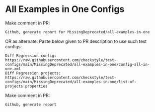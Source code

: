 # All Examples in One Configs
Make comment in PR:
```
Github, generate report for MissingDeprecated/all-examples-in-one
```
OR as alternate:
Paste below given to PR description to use such test configs:
```
Diff Regression config: https://raw.githubusercontent.com/checkstyle/test-configs/main/MissingDeprecated/all-examples-in-one/config-all-in-one.xml
Diff Regression projects: https://raw.githubusercontent.com/checkstyle/test-configs/main/MissingDeprecated/all-examples-in-one/list-of-projects.properties
```
Make comment in PR:
```
Github, generate report
```
